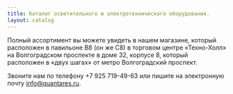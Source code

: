 ```yaml
---
title: Каталог осветительного и электротехнического оборудования.
layout: catalog
---
```


Полный ассортимент вы можете увидеть в нашем магазине, который расположен в павильоне B8 (он же C8) в торговом центре «Техно-Холл» на Волгоградском проспекте в доме 32, корпусе 8, который расположен в «двух шагах» от метро Волгоградский проспект.

Звоните нам по телефону +7 925 719-49-63 или пишите на электронную почту [info@quantares.ru](mailto:info@quantares.ru).
